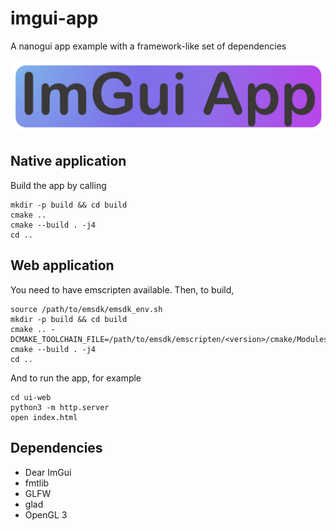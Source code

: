 imgui-app
========================================

A nanogui app example with a framework-like set of dependencies

![Logo](Logo.png "App Logo")

Native application
----------------------------------------

Build the app by calling

```
mkdir -p build && cd build
cmake ..
cmake --build . -j4
cd ..
```


Web application
----------------------------------------

You need to have emscripten available.
Then, to build,

```
source /path/to/emsdk/emsdk_env.sh
mkdir -p build && cd build
cmake .. -DCMAKE_TOOLCHAIN_FILE=/path/to/emsdk/emscripten/<version>/cmake/Modules/Platform/Emscripten.cmake
cmake --build . -j4
cd ..
```

And to run the app, for example

```
cd ui-web
python3 -m http.server
open index.html
```


Dependencies
----------------------------------------

* Dear ImGui
* fmtlib
* GLFW
* glad
* OpenGL 3